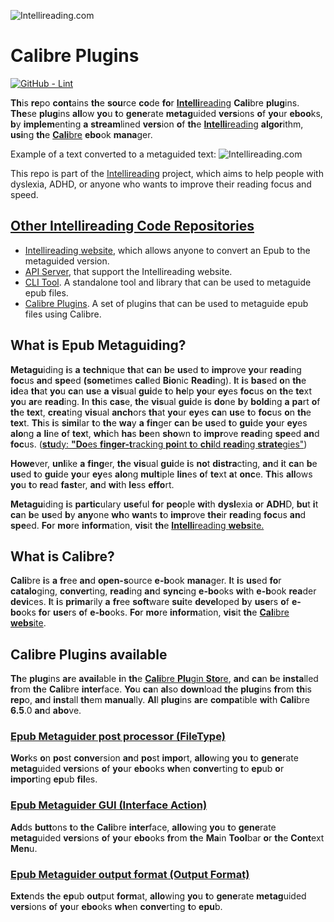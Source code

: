 ![Intellireading.com](https://go.hugobatista.com/ghraw/intellireading-www/main/src/img/intellireading.png)
# Calibre Plugins

[![GitHub - Lint](https://go.hugobatista.com/gh/intellireading-calibre-plugins/actions/workflows/lint.yml/badge.svg)](https://go.hugobatista.com/gh/intellireading-calibre-plugins/actions/workflows/lint.yml)

**Th**is **re**po **cont**ains **th**e **sou**rce **co**de **fo**r [**Intelli**reading](https://intellireading.com/) **Cali**bre **plug**ins. **The**se **plug**ins **all**ow **yo**u **t**o **gene**rate **metag**uided **vers**ions **o**f **yo**ur **eboo**ks, **b**y **implem**enting **a** **stream**lined **vers**ion **o**f **th**e [**Intelli**reading](https://intellireading.com/) **algor**ithm, **usi**ng **th**e [**Cali**bre](https://calibre-ebook.com/) **ebo**ok **mana**ger.

Example of a text converted to a metaguided text:
![Intellireading.com](https://go.hugobatista.com/ghraw/intellireading-www/main/src/img/sample.png) 


This repo is part of the [Intellireading](https://intellireading.com/) project, which aims to help people with dyslexia, ADHD, or anyone who wants to improve their reading focus and speed. 

## [Other Intellireading Code Repositories](https://github.com/stars/0x6f677548/lists/intellireading)
- [Intellireading website](https://go.hugobatista.com/gh/intellireading-www), which allows anyone to convert an Epub to the metaguided version.
- [API Server](https://go.hugobatista.com/gh/intellireading-api_server), that support the Intellireading website.
- [CLI Tool](https://go.hugobatista.com/gh/intellireading-cli). A standalone tool and library that can be used to metaguide epub files.
- [Calibre Plugins](https://go.hugobatista.com/gh/intellireading-calibre-plugins). A set of plugins that can be used to metaguide epub files using Calibre.

## What is Epub Metaguiding?
**Metagu**iding **i**s **a** **techn**ique **th**at **ca**n **b**e **us**ed **t**o **impr**ove **yo**ur **read**ing **foc**us **an**d **spe**ed **(some**times **cal**led **Bio**nic **Readi**ng). **I**t **i**s **bas**ed **o**n **th**e **id**ea **th**at **yo**u **ca**n **us**e **a** **vis**ual **gui**de **t**o **he**lp **yo**ur **ey**es **foc**us **o**n **th**e **te**xt **yo**u **ar**e **read**ing. **I**n **th**is **cas**e, **th**e **vis**ual **gui**de **i**s **do**ne **b**y **bold**ing **a** **pa**rt **o**f **th**e **tex**t, **crea**ting **vis**ual **anch**ors **th**at **yo**ur **ey**es **ca**n **us**e **t**o **foc**us **o**n **th**e **tex**t. **Th**is **i**s **simi**lar **t**o **th**e **wa**y **a** **fin**ger **ca**n **b**e **us**ed **t**o **gui**de **yo**ur **ey**es **alo**ng **a** **li**ne **o**f **tex**t, **whi**ch **ha**s **be**en **sho**wn **t**o **impr**ove **read**ing **spe**ed **an**d **foc**us. ([**stu**dy: **"Do**es **finger-t**racking **poi**nt **t**o **chi**ld **read**ing **strate**gies"](https://ceur-ws.org/Vol-2769/paper_60.pdf))

**Howe**ver, **unl**ike **a** **fing**er, **th**e **vis**ual **gui**de **i**s **no**t **distra**cting, **an**d **i**t **ca**n **b**e **us**ed **t**o **gui**de **yo**ur **ey**es **alo**ng **mult**iple **lin**es **o**f **te**xt **a**t **onc**e. **Th**is **all**ows **yo**u **t**o **re**ad **fast**er, **an**d **wi**th **le**ss **effo**rt.

**Metagu**iding **i**s **partic**ulary **use**ful **fo**r **peo**ple **wi**th **dysl**exia **o**r **ADH**D, **bu**t **i**t **ca**n **b**e **us**ed **b**y **any**one **wh**o **wan**ts **t**o **impr**ove **the**ir **read**ing **foc**us **an**d **spe**ed. **Fo**r **mo**re **inform**ation, **vis**it **th**e [**Intelli**reading **webs**ite.](https://intellireading.com/)

## What is Calibre?
**Cali**bre **i**s **a** **fr**ee **an**d **open-s**ource **e-b**ook **mana**ger. **I**t **i**s **us**ed **fo**r **catalo**ging, **conver**ting, **read**ing **an**d **sync**ing **e-bo**oks **wi**th **e-b**ook **rea**der **devi**ces. **I**t **i**s **prima**rily **a** **fr**ee **soft**ware **sui**te **devel**oped **b**y **use**rs **o**f **e-bo**oks **fo**r **use**rs **o**f **e-bo**oks.
**Fo**r **mo**re **inform**ation, **vis**it **th**e [**Cal**ibre **webs**ite](https://calibre-ebook.com/).


## Calibre Plugins available
**Th**e **plug**ins **ar**e **avail**able **i**n **th**e [**Cali**bre **Plu**gin **Sto**re](https://plugins.calibre-ebook.com/), **an**d **ca**n **b**e **insta**lled **fr**om **th**e **Cali**bre **inter**face. **Yo**u **ca**n **al**so **down**load **th**e **plug**ins **fr**om **th**is **rep**o, **an**d **inst**all **th**em **manua**lly. **Al**l **plug**ins **ar**e **compa**tible **wi**th **Cali**bre **6.5**.0 **an**d **abo**ve.

### [Epub Metaguider post processor (FileType)](https://www.mobileread.com/forums/showthread.php?t=358613)
**Wor**ks **o**n **po**st **conve**rsion **an**d **po**st **impo**rt, **allo**wing **yo**u **t**o **gene**rate **metag**uided **vers**ions **o**f **yo**ur **ebo**oks **wh**en **conve**rting **t**o **ep**ub **o**r **impor**ting **ep**ub **fil**es.
### [Epub Metaguider GUI (Interface Action)](https://www.mobileread.com/forums/showthread.php?t=358615)
**Ad**ds **butt**ons **t**o **th**e **Cali**bre **inter**face, **allo**wing **yo**u **t**o **gene**rate **metag**uided **vers**ions **o**f **yo**ur **ebo**oks **fr**om **th**e **Ma**in **Tool**bar **o**r **th**e **Cont**ext **Men**u.
### [Epub Metaguider output format (Output Format)](https://www.mobileread.com/forums/showthread.php?t=358616)
**Exte**nds **th**e **ep**ub **out**put **form**at, **allo**wing **yo**u **t**o **gene**rate **metag**uided **vers**ions **o**f **yo**ur **ebo**oks **wh**en **conve**rting **t**o **epu**b.
